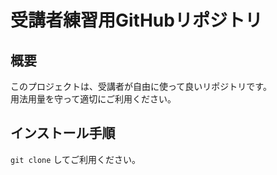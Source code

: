 # 受講者練習用GitHubリポジトリ

## 概要

このプロジェクトは、受講者が自由に使って良いリポジトリです。  
用法用量を守って適切にご利用ください。

## インストール手順

`git clone` してご利用ください。
